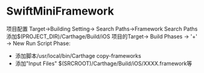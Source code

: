 # SwiftMiniFramework
项目配置
Target->Building Setting-> Search Paths->Framework Search Paths添加$(PROJECT_DIR)/Carthage/Build/iOS
项目的Target-> Build Phases -> '+' -> New Run Script Phase:
- 添加脚本/usr/local/bin/Carthage copy-frameworks
- 添加"Input Files" $(SRCROOT)/Carthage/Build/iOS/XXXX.framework等
